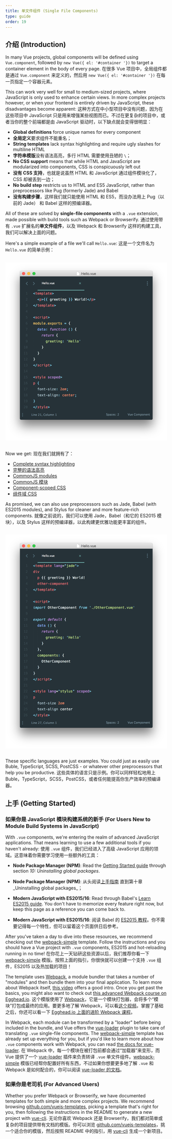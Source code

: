 ```yaml
---
title: 单文件组件 (Single File Components)
type: guide
order: 19
---
```


## 介绍 (Introduction)

In many Vue projects, global components will be defined using `Vue.component`, followed by `new Vue({ el: '#container '})` to target a container element in the body of every page.
在很多 Vue 项目中，全局组件都是通过 `Vue.component` 来定义的，然后用 `new Vue({ el: '#container '})` 在每一页指定一个容器元素。

This can work very well for small to medium-sized projects, where JavaScript is only used to enhance certain views. In more complex projects however, or when your frontend is entirely driven by JavaScript, these disadvantages become apparent:
这种方式在中小型项目中没有问题，因为在这些项目中 JavaScript 只是用来增强某些视图而已。不过在更复杂的项目中，或者当你的整个前端都是由 JavaScript 驱动时，以下缺点就会变得很明显：

- **Global definitions** force unique names for every component
- **全局定义**要求组件不能重名；
- **String templates** lack syntax highlighting and require ugly slashes for multiline HTML
- **字符串模版**没有语法高亮，多行 HTML 需要使用丑陋的 `\`；
- **No CSS support** means that while HTML and JavaScript are modularized into components, CSS is conspicuously left out
- **没有 CSS 支持**，也就是说虽然 HTML 和 JavaScript 通过组件模块化了，CSS 却被丢到一边；
- **No build step** restricts us to HTML and ES5 JavaScript, rather than preprocessors like Pug (formerly Jade) and Babel
- **没有构建步骤**，这样我们就只能使用 HTML 和 ES5，而没办法用上 Pug（以前的 Jade） 和 Babel 这样的预编译器。

All of these are solved by **single-file components** with a `.vue` extension, made possible with build tools such as Webpack or Browserify.
通过使用带有 `.vue` 扩展名的**单文件组件**，以及 Webpack 和 Browserify 这样的构建工具，我们可以解决上面的问题。

Here's a simple example of a file we'll call `Hello.vue`:
这是一个文件名为 `Hello.vue` 的简单示例：

<img src="/images/vue-component.png" style="display: block; margin: 30px auto">

Now we get:
现在我们就拥有了：

- [Complete syntax highlighting](https://github.com/vuejs/awesome-vue#syntax-highlighting)
- [完整的语法高亮](https://github.com/vuejs/awesome-vue#syntax-highlighting)
- [CommonJS modules](https://webpack.github.io/docs/commonjs.html)
- [CommonJS 模块](https://webpack.github.io/docs/commonjs.html)
- [Component-scoped CSS](https://github.com/vuejs/vue-loader/blob/master/docs/en/features/scoped-css.md)
- [组件域 CSS](https://github.com/vuejs/vue-loader/blob/master/docs/en/features/scoped-css.md)

As promised, we can also use preprocessors such as Jade, Babel (with ES2015 modules), and Stylus for cleaner and more feature-rich components.
就像之前说的，我们可以使用 Jade，Babel（和它的 ES2015 模块），以及 Stylus 这样的预编译器，以此构建更优雅功能更丰富的组件。

<img src="/images/vue-component-with-preprocessors.png" style="display: block; margin: 30px auto">

These specific languages are just examples. You could just as easily use Buble, TypeScript, SCSS, PostCSS - or whatever other preprocessors that help you be productive.
这些具体的语言只是示例。你可以同样轻松地用上 Buble，TypeScript，SCSS，PostCSS，或者任何能提高你生产效率的预编译器。

<!-- TODO: include CSS modules once it's supported in vue-loader 9.x -->

## 上手 (Getting Started)

### 如果你是 JavaScript 模块构建系统的新手 (For Users New to Module Build Systems in JavaScript)

With `.vue` components, we're entering the realm of advanced JavaScript applications. That means learning to use a few additional tools if you haven't already:
使用 `.vue` 组件，我们已经进入了高级 JavaScript 应用的领域。这意味着你需要学习使用一些额外的工具：

- **Node Package Manager (NPM)**: Read the [Getting Started guide](https://docs.npmjs.com/getting-started/what-is-npm) through section _10: Uninstalling global packages_.
- **Node Package Manager (NPM)**: 从头阅读[上手指南](https://docs.npmjs.com/getting-started/what-is-npm) 直到第十章_Uninstalling global packages_；

- **Modern JavaScript with ES2015/16**: Read through Babel's [Learn ES2015 guide](https://babeljs.io/docs/learn-es2015/). You don't have to memorize every feature right now, but keep this page as a reference you can come back to.
- **Modern JavaScript with ES2015/16**: 阅读 Babel 的 [ES2015 教程](https://babeljs.io/docs/learn-es2015/)。你不需要记得每一个特性，但可以留着这个页面供日后参考。

After you've taken a day to dive into these resources, we recommend checking out the [webpack-simple](https://github.com/vuejs-templates/webpack-simple) template. Follow the instructions and you should have a Vue project with `.vue` components, ES2015 and hot-reloading running in no time!
在你花上一天钻研这些资源以后，我们推荐你看一下 [webpack-simple](https://github.com/vuejs-templates/webpack-simple) 模版。按照上面的指引，你很快就可以创建一个支持 `.vue` 组件，ES2015 以及热加载的项目！

The template uses [Webpack](https://webpack.github.io/), a module bundler that takes a number of "modules" and then bundle them into your final application. To learn more about Webpack itself, [this video](https://www.youtube.com/watch?v=WQue1AN93YU) offers a good intro. Once you get past the basics, you might also want to check out [this advanced Webpack course on Egghead.io](https://egghead.io/courses/using-webpack-for-production-javascript-applications).
这个模版使用了 [Webpack](https://webpack.github.io/)，它是一个模块打包器，会将多个“模块”打包成最终的应用。要更多地了解 Webpack，可以看[这个视频](https://www.youtube.com/watch?v=WQue1AN93YU)。掌握了基础之后，你还可以看一下 [Egghead.io 上面的进阶 Webpack 课程](https://egghead.io/courses/using-webpack-for-production-javascript-applications)。

In Webpack, each module can be transformed by a "loader" before being included in the bundle, and Vue offers the [vue-loader](https://github.com/vuejs/vue-loader) plugin to take care of translating `.vue` single-file components. The [webpack-simple](https://github.com/vuejs-templates/webpack-simple) template has already set up everything for you, but if you'd like to learn more about how `.vue` components work with Webpack, you can read [the docs for vue-loader](https://vue-loader.vuejs.org).
在 Webpack 中，每一个模块在被打包前都会通过“加载器”来变形，而 Vue 提供了一个 [vue-loader](https://github.com/vuejs/vue-loader) 插件来负责转译 `.vue` 单文件组件。[webpack-simple](https://github.com/vuejs-templates/webpack-simple) 模版已经帮你配置好所有东西，不过如果你想要更多地了解 `.vue` 和 Webpack 是如何配合的，你可以阅读 [vue-loader 的文档](https://vue-loader.vuejs.org)。

### 如果你是老司机 (For Advanced Users)

Whether you prefer Webpack or Browserify, we have documented templates for both simple and more complex projects. We recommend browsing [github.com/vuejs-templates](https://github.com/vuejs-templates), picking a template that's right for you, then following the instructions in the README to generate a new project with [vue-cli](https://github.com/vuejs/vue-cli).
无论你喜欢 Webpack 还是 Browserify，我们都对简单或复杂的项目提供带有文档的模版。你可以浏览 [github.com/vuejs-templates](https://github.com/vuejs-templates)，挑一个适合你的模版，然后按照 README 中的指引，用 [vue-cli](https://github.com/vuejs/vue-cli) 生成一个新项目。
